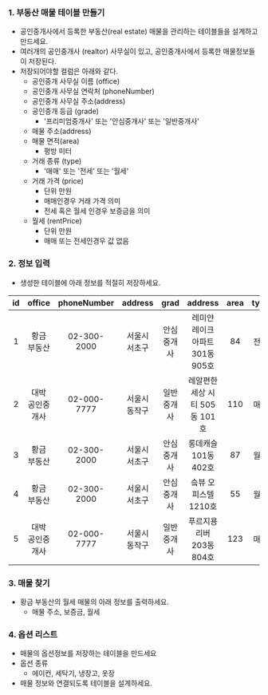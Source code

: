### 1. 부동산 매물 테이블 만들기 

* 공인중개사에서 등록한 부동산(real estate) 매물을 관리하는 테이블들을 설계하고 만드세요. 
* 여러개의 공인중개사 (realtor) 사무실이 있고, 공인중개사에서 등록한 매물정보들이 저장된다. 
* 저장되어야할 컬럼은 아래와 같다. 
    * 공인중개 사무실 이름 (office)
    * 공인중개 사무실 연락처 (phoneNumber)
    * 공인중개 사무실 주소(address)
    * 공인증개 등급 (grade)
        * '프리미엄중개사' 또는 '안심중개사' 또는 '일반중개사'
    * 매물 주소(address)
    * 매물 면적(area)
        * 평방 미터 
    * 거래 종류 (type)
        * '매매' 또는 '전세' 또는 '월세'
    * 거래 가격 (price)
        * 단위 만원
        * 매매인경우 거래 가격 의미
        * 전세 혹은 월세 인경우 보증금을 의미 
    * 월세 (rentPrice)
        * 단위 만원
        * 매매 또는 전세인경우 값 없음 


### 2. 정보 입력

* 생성한 테이블에 아래 정보를 적절히 저장하세요. 

| id | office | phoneNumber | address | grad | address | area | type | price | rentPrice | 
|:---:|:---:|:---:|:---:|:---:|:---:|:---:|:---:|:---:|:---:|
| 1 | 황금 부동산 | 02-300-2000 | 서울시 서초구 | 안심중개사 | 레미얀 레이크 아파트 301동 905호 | 84 | 전세 | 40000 | NULL |
| 2 | 대박 공인중개사 | 02-000-7777 | 서울시 동작구 | 일반중개사 | 레알편한세상 시티 505동 101호 | 110 | 매매 | 120000 | NULL |
| 3 | 황금 부동산 | 02-300-2000 | 서울시 서초구 | 안심중개사 | 롱데캐슬 101동 402호 | 87 | 월세 | 20000 | 200 |
| 4 | 황금 부동산 | 02-300-2000 | 서울시 서초구 | 안심중개사 | 슼뷰 오피스텔 1210호 | 55 | 월세 | 10000 | 100 |
| 5 | 대박 공인중개사 | 02-000-7777 | 서울시 동작구 | 일반중개사 | 푸르지용 리버 203동 804호 | 123 | 매매 | 170000 | NULL |


### 3. 매물 찾기 

* 황금 부동산의 월세 매물의 아래 정보를 출력하세요. 
    * 매물 주소, 보증금, 월세 


### 4. 옵션 리스트 

* 매물의 옵션정보를 저장하는 테이블을 만드세요
* 옵션 종류 
    * 에이컨, 세탁기, 냉장고, 옷장 
* 매물 정보와 연결되도록 테이블을 설계하세요. 


